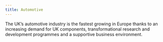 ```yaml
---
title: Automotive
---
```


The UK’s automotive industry is the fastest growing in Europe thanks to an increasing demand for UK components, transformational research and development programmes and a supportive business environment.

